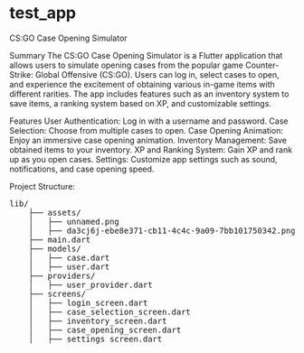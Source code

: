 
# test_app

CS:GO Case Opening Simulator

Summary
The CS:GO Case Opening Simulator is a Flutter application that allows users to simulate opening cases from the popular game Counter-Strike: Global Offensive (CS:GO). Users can log in, select cases to open, and experience the excitement of obtaining various in-game items with different rarities. The app includes features such as an inventory system to save items, a ranking system based on XP, and customizable settings.

Features
User Authentication: Log in with a username and password.
Case Selection: Choose from multiple cases to open.
Case Opening Animation: Enjoy an immersive case opening animation.
Inventory Management: Save obtained items to your inventory.
XP and Ranking System: Gain XP and rank up as you open cases.
Settings: Customize app settings such as sound, notifications, and case opening speed.

Project Structure:

<pre>
lib/
    ├── assets/
    │   ├── unnamed.png
    │   ├── da3cj6j-ebe8e371-cb11-4c4c-9a09-7bb101750342.png
    ├── main.dart
    ├── models/
    │   ├── case.dart
    │   ├── user.dart
    ├── providers/
    │   ├── user_provider.dart
    ├── screens/
    │   ├── login_screen.dart
    │   ├── case_selection_screen.dart
    │   ├── inventory_screen.dart
    │   ├── case_opening_screen.dart
    │   ├── settings_screen.dart
</pre>
